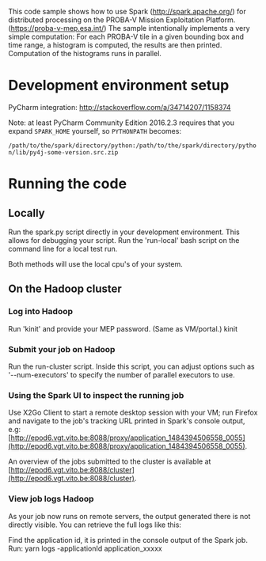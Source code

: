 This code sample shows how to use Spark (http://spark.apache.org/) for distributed processing on the PROBA-V Mission Exploitation Platform. (https://proba-v-mep.esa.int/)
The sample intentionally implements a very simple computation:
For each PROBA-V tile in a given bounding box and time range, a histogram is computed, the results are then printed. Computation of the histograms runs in parallel.

# Development environment setup

PyCharm integration: http://stackoverflow.com/a/34714207/1158374

Note: at least PyCharm Community Edition 2016.2.3 requires that you expand `SPARK_HOME` yourself, so `PYTHONPATH` becomes:

`/path/to/the/spark/directory/python:/path/to/the/spark/directory/python/lib/py4j-some-version.src.zip`

# Running the code
## Locally
Run the spark.py script directly in your development environment. This allows for debugging your script.
Run the 'run-local' bash script on the command line for a local test run.

Both methods will use the local cpu's of your system. 
## On the Hadoop cluster
### Log into Hadoop
Run 'kinit' and provide your MEP password. (Same as VM/portal.)
kinit
### Submit your job on Hadoop
Run the run-cluster script.
Inside this script, you can adjust options such as '--num-executors' to specify the number of parallel executors to use.
### Using the Spark UI to inspect the running job
Use X2Go Client to start a remote desktop session with your VM; run Firefox and navigate to the job's tracking URL printed in
Spark's console output, e.g:
[http://epod6.vgt.vito.be:8088/proxy/application_1484394506558_0055](http://epod6.vgt.vito.be:8088/proxy/application_1484394506558_0055).

An overview of the jobs submitted to the cluster is available at
[http://epod6.vgt.vito.be:8088/cluster](http://epod6.vgt.vito.be:8088/cluster).

### View job logs Hadoop
As your job now runs on remote servers, the output generated there is not directly visible. You can retrieve the full logs like this:

Find the application id, it is printed in the console output of the Spark job.
Run:
yarn logs -applicationId application_xxxxx


